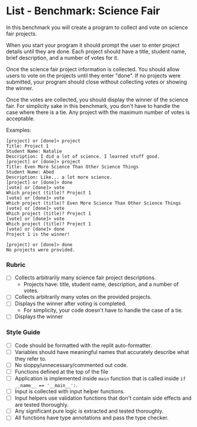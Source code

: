 # List - Benchmark: Science Fair

In this benchmark you will create a program to collect and vote on science fair projects.

When you start your program it should prompt the user to enter project details until they are done. Each project should have a title, student name, brief description, and a number of votes for it.

Once the science fair project information is collected. You should allow users to vote on the projects until they enter "done". If no projects were submitted, your program should close without collecting votes or showing the winner.

Once the votes are collected, you should display the winner of the science fair. For simplicity sake in this benchmark, you don't have to handle the case where there is a tie. Any project with the maximum number of votes is acceptable.

Examples: 

```
[project] or [done]> project
Title: Project 1
Student Name: Natalie
Description: I did a lot of science. I learned stuff good.
[project] or [done]> project
Title: Even More Science Than Other Science Things
Student Nume: Abed
Description: Like... a lot more science.
[project] or [done]> done
[vote] or [done]> vote
Which project (title)? Project 1
[vote] or [done]> vote
Which project (title)? Even More Science Than Other Science Things
[vote] or [done]> vote
Which project (title)? Project 1
[vote] or [done]> vote
Which project (title)? Project 1
[vote] or [done]> done
Project 1 is the winner!
```

```
[project] or [done]> done
No projects were provided.
```

### Rubric

- [ ] Collects arbitrarily many science fair project descriptions.
    - Projects have: title, student name, description, and a number of votes.
- [ ] Collects arbitrarily many votes on the provided projects.
- [ ] Displays the winner after voting is completed.
    - For simplicity, your code doesn't have to handle the case of a tie.
- [ ] Displays the winner

### Style Guide

- [ ] Code should be formatted with the replit auto-formatter.
- [ ] Variables should have meaningful names that accurately describe what they refer to.
- [ ] No sloppy/unnecessary/commented out code.
- [ ] Functions defined at the top of the file
- [ ] Application is implemented inside `main` function that is called inside `if __name__ == '__main__':`.
- [ ] Input is collected with input helper functions.
- [ ] Input helpers use validation functions that don't contain side effects and are tested thoroughly.
- [ ] Any significant pure logic is extracted and tested thoroughly.
- [ ] All functions have type annotations and pass the type checker.
